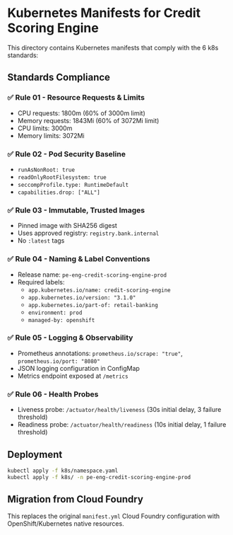 # Kubernetes Manifests for Credit Scoring Engine

This directory contains Kubernetes manifests that comply with the 6 k8s standards:

## Standards Compliance

### ✅ Rule 01 - Resource Requests & Limits
- CPU requests: 1800m (60% of 3000m limit)
- Memory requests: 1843Mi (60% of 3072Mi limit)
- CPU limits: 3000m
- Memory limits: 3072Mi

### ✅ Rule 02 - Pod Security Baseline
- `runAsNonRoot: true`
- `readOnlyRootFilesystem: true`
- `seccompProfile.type: RuntimeDefault`
- `capabilities.drop: ["ALL"]`

### ✅ Rule 03 - Immutable, Trusted Images
- Pinned image with SHA256 digest
- Uses approved registry: `registry.bank.internal`
- No `:latest` tags

### ✅ Rule 04 - Naming & Label Conventions
- Release name: `pe-eng-credit-scoring-engine-prod`
- Required labels:
  - `app.kubernetes.io/name: credit-scoring-engine`
  - `app.kubernetes.io/version: "3.1.0"`
  - `app.kubernetes.io/part-of: retail-banking`
  - `environment: prod`
  - `managed-by: openshift`

### ✅ Rule 05 - Logging & Observability
- Prometheus annotations: `prometheus.io/scrape: "true"`, `prometheus.io/port: "8080"`
- JSON logging configuration in ConfigMap
- Metrics endpoint exposed at `/metrics`

### ✅ Rule 06 - Health Probes
- Liveness probe: `/actuator/health/liveness` (30s initial delay, 3 failure threshold)
- Readiness probe: `/actuator/health/readiness` (10s initial delay, 1 failure threshold)

## Deployment

```bash
kubectl apply -f k8s/namespace.yaml
kubectl apply -f k8s/ -n pe-eng-credit-scoring-engine-prod
```

## Migration from Cloud Foundry

This replaces the original `manifest.yml` Cloud Foundry configuration with OpenShift/Kubernetes native resources.
